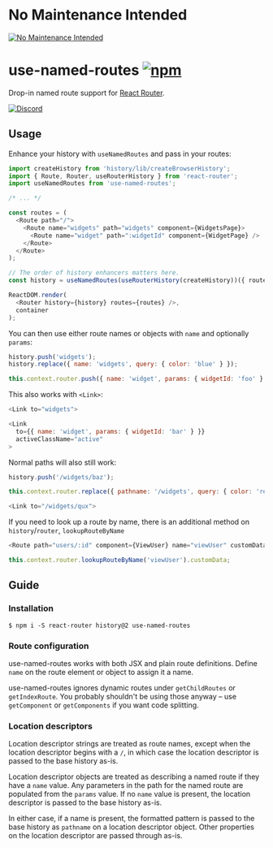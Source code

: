 # No Maintenance Intended

[![No Maintenance Intended](http://unmaintained.tech/badge.svg)](http://unmaintained.tech/)

# use-named-routes [![npm][npm-badge]][npm]

Drop-in named route support for [React Router](https://github.com/reactjs/react-router).

[![Discord][discord-badge]][discord]

## Usage

Enhance your history with `useNamedRoutes` and pass in your routes:

```js
import createHistory from 'history/lib/createBrowserHistory';
import { Route, Router, useRouterHistory } from 'react-router';
import useNamedRoutes from 'use-named-routes';

/* ... */

const routes = (
  <Route path="/">
    <Route name="widgets" path="widgets" component={WidgetsPage}>
      <Route name="widget" path=":widgetId" component={WidgetPage} />
    </Route>
  </Route>
);

// The order of history enhancers matters here.
const history = useNamedRoutes(useRouterHistory(createHistory))({ routes });

ReactDOM.render(
  <Router history={history} routes={routes} />,
  container
);
```

You can then use either route names or objects with `name` and optionally `params`:

```js
history.push('widgets');
history.replace({ name: 'widgets', query: { color: 'blue' } });

this.context.router.push({ name: 'widget', params: { widgetId: 'foo' } });
```

This also works with `<Link>`:

```js
<Link to="widgets">

<Link
  to={{ name: 'widget', params: { widgetId: 'bar' } }}
  activeClassName="active"
>
```

Normal paths will also still work:

```js
history.push('/widgets/baz');

this.context.router.replace({ pathname: '/widgets', query: { color: 'red' } });

<Link to="/widgets/qux">
```

If you need to look up a route by name, there is an additional method on `history`/`router`, `lookupRouteByName`

```js
<Route path="users/:id" component={ViewUser} name="viewUser" customData="foo" />

this.context.router.lookupRouteByName('viewUser').customData;
```

## Guide

### Installation

```shell
$ npm i -S react-router history@2 use-named-routes
```

### Route configuration

use-named-routes works with both JSX and plain route definitions. Define `name` on the route element or object to assign it a name.

use-named-routes ignores dynamic routes under `getChildRoutes` or `getIndexRoute`. You probably shouldn't be using those anyway – use `getComponent` or `getComponents` if you want code splitting.

### Location descriptors

Location descriptor strings are treated as route names, except when the location descriptor begins with a `/`, in which case the location descriptor is passed to the base history as-is.

Location descriptor objects are treated as describing a named route if they have a `name` value. Any parameters in the path for the named route are populated from the `params` value. If no `name` value is present, the location descriptor is passed to the base history as-is.

In either case, if a name is present, the formatted pattern is passed to the base history as `pathname` on a location descriptor object. Other properties on the location descriptor are passed through as-is.


[npm-badge]: https://img.shields.io/npm/v/use-named-routes.svg
[npm]: https://www.npmjs.com/package/use-named-routes

[discord-badge]: https://img.shields.io/badge/Discord-join%20chat%20%E2%86%92-738bd7.svg
[discord]: https://discord.gg/0ZcbPKXt5bYaNQ46
